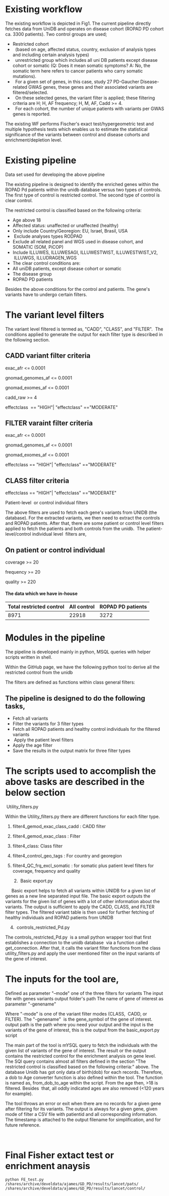 # Existing workflow

The existing workflow is depicted in Fig1. The current pipeline directly fetches data from UniDB and operates on disease cohort (ROPAD PD cohort ca. 3300 patients). Two control groups are used;

- Restricted cohort
-   (based on age, affected status, country, exclusion of analysis types and including certain analysis types) 
-    unrestricted group which includes all uni DB patients except disease cohort or somatic (Q: Does it mean somatic symptoms? A: No, the somatic term here refers to cancer patients who carry somatic mutations).
-     For a given set of genes, in this case, study 27 PD-Gaucher Disease-related GWAS genes, these genes and their associated variants are filtered/selected. 
-     On these selected genes, the variant filter is applied; these filtering criteria are H; H, AF frequency; H, M, AF, Cadd >= 4. 
-     For each cohort, the number of unique patients with variants per GWAS genes is reported. 

The existing WF performs Fischer's exact test/hypergeometric test and multiple hypothesis tests which enables us to estimate the statistical significance of the variants between control and disease cohorts and enrichment/depletion level. 

# Existing pipeline 
Data set used for developing the above pipeline

The existing pipeline is designed to identify the enriched genes within the ROPAD Pd patients within the unidb database versus two types of controls. The first type of control is restricted control. The second type of control is clear control.

The restricted control is classified based on the following criteria:
- Age above 18
- Affected status: unaffected or unaffected (healthy)
- Only include Country/Georegion: EU, Israel, Brasil, USA
-  Exclude analyses types RODPAD
- Exclude all related panel and WGS used in disease cohort, and SOMATIC (SOM, PiCOP) 
- Include ILLUWES, ILLUWESAGI, ILLUWESTWIST, ILLUWESTWIST_V2,  ILLUWGS, ILLUDRAGEN_WGS
- The clear control conditions are:
- All uniDB patients, except disease cohort or somatic
- The disease group 
- ROPAD PD patients


Besides the above conditions for the control and patients. The gene's variants have to undergo certain filters.

# The variant level filters

The variant level filtered is termed as, "CADD", "CLASS", and "FILTER".  The conditions applied to generate the output for each filter type is described in the following section.

## CADD variant filter criteria

exac_afr <= 0.0001

gnomad_genomes_af <= 0.0001

gnomad_exomes_af <= 0.0001

cadd_raw >= 4

effectclass  == "HIGH"| "effectclass" =="MODERATE"

## FILTER varaint filter criteria

exac_afr <= 0.0001

gnomad_genomes_af <= 0.0001

gnomad_exomes_af <= 0.0001

effectclass == "HIGH"| "effectclass" =="MODERATE"

## CLASS filter criteria

effectclass == "HIGH"| "effectclass" =="MODERATE"

Patient-level  or control individual filters

The above filters are used to fetch each gene's variants from UNIDB (the database). For the extracted variants, we then need to extract the controls and ROPAD patients. After that, there are some patient or control level filters applied to fetch the patients and both controls from the unidb.  The patient-level/control individual level  filters are,

## On patient or control individual


coverage >= 20

frequency >= 20

quality >= 220


#### The data which we have in-house

| Total restricted control | All control   | ROPAD PD patients|
| ------------------------ | ------------- | ---------------- | 
| 8971                     | 22918         | 3272



# Modules in the pipeline

The pipeline is developed mainly in python, MSQL queries with helper scripts written in shell.  

Within the GitHub page, we have the following python tool to derive all the restricted control from the unidb

The filters are defined as functions within class general filters:

## The pipeline is designed to do the following tasks,

- Fetch all variants
- Filter the variants for 3 filter types
- Fetch all ROPAD patients and healthy control individuals for the filtered variants 
-  Apply the patient level filters
- Apply the age filter
- Save the results in the output matrix for three filter types

# The scripts used to accomplish the above tasks are described in the below section

 Utility_filters.py

Within the Utility_filters.py there are different functions for each filter type.

1. filter4_gemod_exac_class_cadd : CADD filter

2. filter4_gemod_exac_class : Filter

3. filter4_class: Class filter

4. filter4_control_geo_tags : For country and georegion

5. filter4_QC_frq_excl_somatic : for somatic plus patient level filters for coverage, frequency and quality

       2.  Basic export.py

     Basic export helps to fetch all variants within UNIDB for a given list of genes as a new line separated input file. The basic export outputs the variants for the given list of genes with a lot of other information about the variants. The output is sufficient to apply the CADD, CLASS, and FILTER filter types. The filtered variant table is then used for further fetching of healthy individuals and ROPAD patients from UNIDB

    4.  controls_restricted_Pd.py

The controls_restricted_Pd.py  is a small python wrapper tool that first establishes a connection to the unidb database  via a function called get_connection. After that, it calls the variant filter functions from the class utility_filters.py and apply the user mentioned filter on the input variants of the gene of interest. 

# The inputs for the tool are,

Defined as parameter "–mode" one of the three filters for variants
The input file with genes variants
output folder's path
The name of gene of interest as parameter "-genename"

Where "-mode" is one of the variant filter modes (CLASS,  CADD, or FILTER). The "-genename"  is the gene_symbol of the gene of interest. output path is the path where you need your output and the input is the variants of the gene of interest, this is the output from the basic_export.py script

The main part of the tool is mYSQL query to fetch the individuals with the given list of variants of the gene of interest. The result or the output contains the restricted control for the enrichment analysis on gene level. The SQl query contains almost all filters defined in the section "The restricted control is classified based on the following criteria:" above. The database Unidb has got only data of birth(dob) for each records. Therefore, a dob to Age converter function is also defined within the tool. The function is named as, from_dob_to_age within the script. From the age then, >18 is filtered. Besides  that, all oddly indicated ages are also removed (<120 years for example).

The tool throws an error or exit when there are no records for a given gene after filtering for its variants. The output is always for a given gene, given mode of filter a CSV file with patientid and all corresponding information. The timestamp is attached to the output filename for simplification, and for future reference.

 
# Final Fisher extact test or enrichment anaysis
```
python FE_test.py /shares/archive/develdata/ajames/GD_PD/results/lancet/pats/ /shares/archive/develdata/ajames/GD_PD/results/lancet/control/
```
